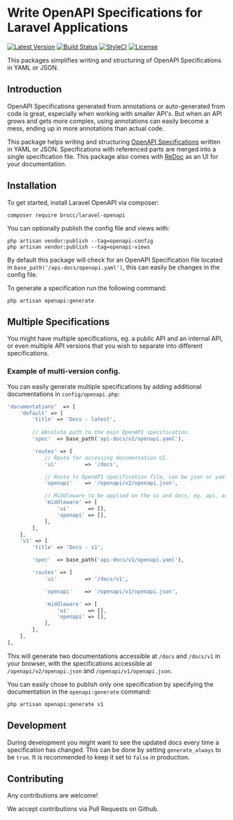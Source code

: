# Write OpenAPI Specifications for Laravel Applications

[![Latest Version](https://img.shields.io/github/release/brocc-ab/laravel-openapi.svg?style=flat-square)](https://github.com/brocc-ab/laravel-openapi/releases)
[![Build Status](https://travis-ci.com/brocc-ab/laravel-openapi.svg?branch=master)](https://travis-ci.com/brocc-ab/laravel-openapi)
[![StyleCI](https://github.styleci.io/repos/341976946/shield?branch=master)](https://github.styleci.io/repos/341976946?branch=master)
[![License](https://img.shields.io/packagist/l/brocc/laravel-openapi)](https://packagist.org/packages/brocc/laravel-openapi)

This packages simplifies writing and structuring of OpenAPI Specifications in YAML or JSON.

## Introduction

OpenAPI Specifications generated from annotations or auto-generated from code is great, especially when working with smaller API's. 
But when an API grows and gets more complex, using annotations can easily become a mess, ending up in more annotations than actual code.

This package helps writing and structuring [OpenAPI Specifications](https://swagger.io/specification/) written in YAML or JSON. 
Specifications with referenced parts are merged into a single specification file. 
This package also comes with [ReDoc](https://github.com/Redocly/redoc) as an UI for your documentation.

## Installation

To get started, install Laravel OpenAPI via composer:

```
composer require brocc/laravel-openapi
```
 
You can optionally publish the config file and views with:
 
```
php artisan vendor:publish --tag=openapi-config
php artisan vendor:publish --tag=openapi-views
```

By default this package will check for an OpenAPI Specification file located in `base_path('/api-docs/openapi.yaml')`, this can easily be changes in the config file.

To generate a specification run the following command:

```
php artisan openapi:generate
```

## Multiple Specifications

You might have multiple specifications, eg. a public API and an internal API, or even multiple API versions that you wish to separate into different specifications.

### Example of multi-version config.

You can easily generate multiple specifications by adding additional documentations in `config/openapi.php`:

```php
'documentations'  => [
    'default' => [
        'title' => 'Docs - latest',
        
        // Absolute path to the main OpenAPI specification.
        'spec'  => base_path('api-docs/v2/openapi.yaml'),

        'routes' => [
            // Route for accessing documentation UI.
            'ui'         => '/docs',

            // Route to OpenAPI specification file, can be json or yaml.
            'openapi'    => '/openapi/v2/openapi.json',

            // Middleware to be applied on the ui and docs, eg. api, auth, trusted_proxies etc.
            'middleware' => [
                'ui'      => [],
                'openapi' => [],
            ],
        ],
    ],
    'v1' => [
        'title' => 'Docs - v1',

        'spec'  => base_path('api-docs/v1/openapi.yaml'),

        'routes' => [
            'ui'         => '/docs/v1',

            'openapi'    => '/openapi/v1/openapi.json',

            'middleware' => [
                'ui'      => [],
                'openapi' => [],
            ],
        ],
    ],
],
```

This will generate two documentations accessible at `/docs` and `/docs/v1` in your browser,
with the specifications accessible at `/openapi/v2/openapi.json` and `/openapi/v1/openapi.json`.

You can easily chose to publish only one specification by specifying the documentation in the `openapi:generate` command:

```
php artisan openapi:generate v1
```

## Development

During development you might want to see the updated docs every time a specification has changed.
This can be done by setting `generate_always` to be `true`. 
It is recommended to keep it set to `false` in production.

## Contributing

Any contributions are welcome!

We accept contributions via Pull Requests on Github.
